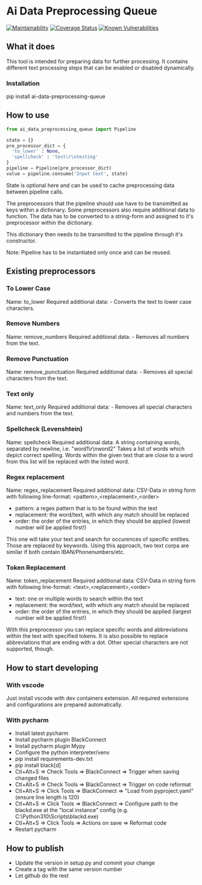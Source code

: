 # Ai Data Preprocessing Queue
[![Maintainability][codeclimate-image]][codeclimate-url]
[![Coverage Status][coveralls-image]][coveralls-url]
[![Known Vulnerabilities][snyk-image]][snyk-url]

## What it does
This tool is intended for preparing data for further processing.
It contains different text processing steps that can be enabled or disabled dynamically.


### Installation
pip install ai-data-preprocessing-queue

## How to use
```python
from ai_data_preprocessing_queue import Pipeline

state = {}
pre_processor_dict = {
  'to_lower' : None,
  'spellcheck' : 'test\r\ntesting'
}
pipeline = Pipeline(pre_processor_dict)
value = pipeline.consume('Input text', state)
```


State is optional here and can be used to cache preprocessing data between pipeline calls.

The preprocessors that the pipeline should use have to be transmitted as keys within a dictionary.
Some preprocessors also require additional data to function.
The data has to be converted to a string-form and assigned to it's preprocessor within the dictionary.

This dictionary then needs to be transmitted to the pipeline through it's constructor.

Note: Pipeline has to be instantiated only once and can be reused.

## Existing preprocessors

### To Lower Case
Name: to_lower
Required additional data: -
Converts the text to lower case characters.

### Remove Numbers
Name: remove_numbers
Required additional data: -
Removes all numbers from the text.

### Remove Punctuation
Name: remove_punctuation
Required additional data: -
Removes all special characters from the text.

### Text only
Name: text_only
Required additional data: -
Removes all special characters and numbers from the text.

### Spellcheck (Levenshtein)
Name: spellcheck
Required additional data: A string containing words, separated by newline, i.e. "word1\r\nword2"
Takes a list of words which depict correct spelling. Words within the given text that are close to a word from this list will be replaced with the listed word.

### Regex replacement
Name: regex_replacement
Required additional data: CSV-Data in string form with following line-format: &lt;pattern&gt;,&lt;replacement&gt;,&lt;order&gt;
  - pattern: a regex pattern that is to be found within the text
  - replacement: the word/text, with which any match should be replaced
  - order: the order of the entries, in which they should be applied (lowest number will be applied first!)

This one will take your text and search for occurences of specific entities. Those are replaced by keywords. Using this approach, two text corpa are similar if both contain IBAN/Phonenumbers/etc.

### Token Replacement
Name: token_replacement
Required additional data: CSV-Data in string form with following line-format: &lt;text&gt;,&lt;replacement&gt;,&lt;order&gt;
  - text: one or multiple words to search within the text
  - replacement: the word/text, with which any match should be replaced
  - order: the order of the entries, in which they should be applied (largest number will be applied first!)

With this preprocessor you can replace specific words and abbreviations within the text with specified tokens.
It is also possible to replace abbreviations that are ending with a dot. Other special characters are not supported, though.

## How to start developing

### With vscode

Just install vscode with dev containers extension. All required extensions and configurations are prepared automatically.

### With pycharm

* Install latest pycharm
* Install pycharm plugin BlackConnect
* Install pycharm plugin Mypy
* Configure the python interpreter/venv
* pip install requirements-dev.txt
* pip install black[d]
* Ctl+Alt+S => Check Tools => BlackConnect => Trigger when saving changed files
* Ctl+Alt+S => Check Tools => BlackConnect => Trigger on code reformat
* Ctl+Alt+S => Click Tools => BlackConnect => "Load from pyproject.yaml" (ensure line length is 120)
* Ctl+Alt+S => Click Tools => BlackConnect => Configure path to the blackd.exe at the "local instance" config (e.g. C:\Python310\Scripts\blackd.exe)
* Ctl+Alt+S => Click Tools => Actions on save => Reformat code
* Restart pycharm

## How to publish
* Update the version in setup.py and commit your change
* Create a tag with the same version number
* Let github do the rest

[codeclimate-image]:https://api.codeclimate.com/v1/badges/bcde3599d064f687803f/maintainability
[codeclimate-url]:https://codeclimate.com/github/SamhammerAG/ai-data-preprocessing-queue/maintainability
[coveralls-image]:https://coveralls.io/repos/github/SamhammerAG/ai-data-preprocessing-queue/badge.svg?branch=master
[coveralls-url]:https://coveralls.io/github/SamhammerAG/ai-data-preprocessing-queue?branch=master
[snyk-image]:https://snyk.io/test/github/SamhammerAG/ai-data-preprocessing-queue/badge.svg
[snyk-url]:https://snyk.io/test/github/SamhammerAG/ai-data-preprocessing-queue